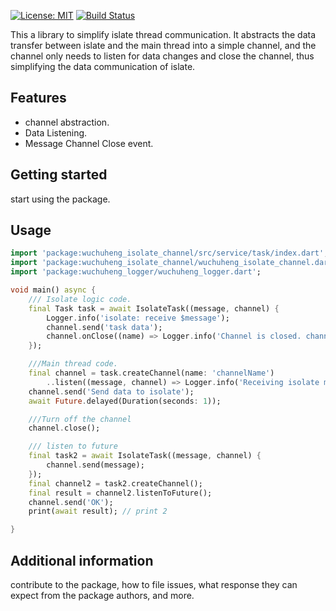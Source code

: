 [![License: MIT](https://img.shields.io/badge/License-MIT-yellow.svg)](https://opensource.org/licenses/MIT)
<a href="https://github.com/wuchuheng/isolate_channel_dart/actions"><img src="https://github.com/wuchuheng/isolate_channel_dart/actions/workflows/tests.yaml/badge.svg" alt="Build Status"></a>


This a library to simplify islate thread communication. It abstracts the data transfer between islate and the main thread into a simple channel, and the channel only needs to listen for data changes and close the channel, thus simplifying the data communication of islate.

## Features

- channel abstraction.
- Data Listening.
- Message Channel Close event.

## Getting started

start using the package.

## Usage

```dart
import 'package:wuchuheng_isolate_channel/src/service/task/index.dart';
import 'package:wuchuheng_isolate_channel/wuchuheng_isolate_channel.dart';
import 'package:wuchuheng_logger/wuchuheng_logger.dart';

void main() async {
    /// Isolate logic code.
    final Task task = await IsolateTask((message, channel) {
        Logger.info('isolate: receive $message');
        channel.send('task data');
        channel.onClose((name) => Logger.info('Channel is closed. channel: $name.'));
    });

    ///Main thread code.
    final channel = task.createChannel(name: 'channelName')
        ..listen((message, channel) => Logger.info('Receiving isolate messages')).cancel();
    channel.send('Send data to isolate');
    await Future.delayed(Duration(seconds: 1));

    ///Turn off the channel
    channel.close();

    /// listen to future
    final task2 = await IsolateTask((message, channel) {
        channel.send(message);
    });
    final channel2 = task2.createChannel();
    final result = channel2.listenToFuture();
    channel.send('OK');
    print(await result); // print 2

}
```

## Additional information

contribute to the package, how to file issues, what response they can expect 
from the package authors, and more.
